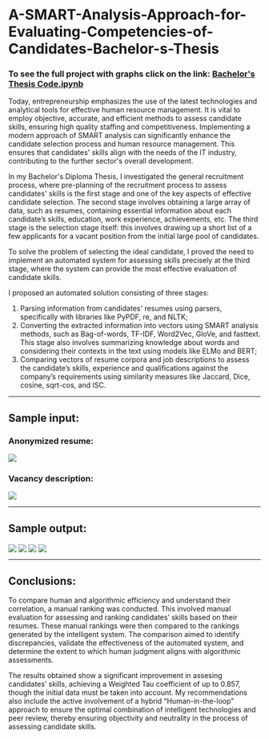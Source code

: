 # A-SMART-Analysis-Approach-for-Evaluating-Competencies-of-Candidates-Bachelor-s-Thesis

### To see the full project with graphs click on the link: <a href = "https://nbviewer.org/github/DmytroZH123/A-SMART-Analysis-Approach-for-Evaluating-Competencies-of-Candidates-Bachelor-s-Thesis/blob/main/Bachelor%27s%20Thesis%20Code.ipynb">Bachelor's Thesis Code.ipynb </a>

Today, entrepreneurship emphasizes the use of the latest technologies and analytical tools for effective human resource management. It is vital to employ objective, accurate, and efficient methods to assess candidate skills, ensuring high quality staffing and competitiveness. Implementing a modern approach of SMART analysis can significantly enhance the candidate selection process and human resource management.
This ensures that candidates' skills align with the needs of the IT industry, contributing to the further sector's overall development. 

In my Bachelor's Diploma Thesis, I investigated the general recruitment process, where pre-planning of the recruitment process to assess candidates' skills is the first stage and one of the key aspects of effective candidate selection. The second stage involves obtaining a large array of data, such as resumes, containing essential information about each candidate’s skills, education, work experience, achievements, etc. The third stage is the selection stage itself: this involves drawing up a short list of a few applicants for a vacant position from the initial large pool of candidates. 

To solve the problem of selecting the ideal candidate, I proved the need to implement an automated system for assessing skills precisely at the third stage, where the system can provide the most effective evaluation of candidate skills. 

I proposed an automated solution consisting of three stages: 
1. Parsing information from candidates' resumes using parsers, specifically with libraries like PyPDF, re, and NLTK;
2. Converting the extracted information into vectors using SMART analysis methods, such as Bag-of-words, TF-IDF, Word2Vec, GloVe, and fasttext. This stage also involves summarizing knowledge about words and considering their contexts in the text using models like ELMo and BERT;
3. Comparing vectors of resume corpora and job descriptions to assess the candidate’s skills, experience and qualifications against the company’s requirements using similarity measures like Jaccard, Dice, cosine, sqrt-cos, and ISC.

--- 

## Sample input:

### Anonymized resume:
<img src="CV.jpg" align = "center"/>

### Vacancy description: 
<img src="job.jpg" align = "center"/>

---

## Sample output:
<img src="results1.jpg" align = "center"/>
<img src="results2.jpg" align = "center"/>
<img src="results3.jpg" align = "center"/>
<img src="results4.jpg" align = "center"/>


---

## Conclusions:
To compare human and algorithmic efficiency and understand their correlation, a manual ranking was conducted. This involved manual evaluation for assessing and ranking candidates’ skills based on their resumes. These manual rankings were then compared to the rankings generated by the intelligent system. The comparison aimed to identify discrepancies, validate the effectiveness of the automated system, and determine the extent to which human judgment aligns with algorithmic
assessments. 

The results obtained show a significant improvement in assesing candidates’ skills, achieving a Weighted Tau coefficient of up to 0.857, though the initial data must be taken into account. My recommendations also include the active involvement of a hybrid “Human-in-the-loop” approach to ensure the optimal combination of intelligent technologies and peer review, thereby ensuring objectivity and neutrality in the process of assessing candidate skills.

